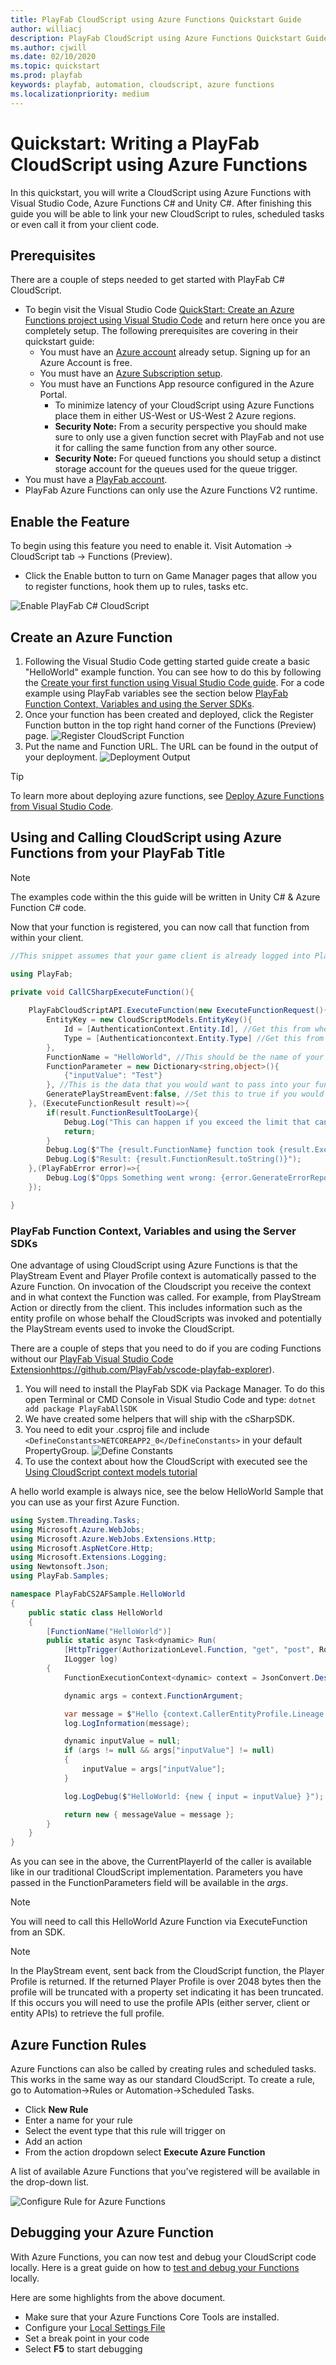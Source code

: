 ```yaml
---
title: PlayFab CloudScript using Azure Functions Quickstart Guide  
author: williacj
description: PlayFab CloudScript using Azure Functions Quickstart Guide
ms.author: cjwill
ms.date: 02/10/2020
ms.topic: quickstart
ms.prod: playfab
keywords: playfab, automation, cloudscript, azure functions
ms.localizationpriority: medium
---
```

 
# Quickstart: Writing a PlayFab CloudScript using Azure Functions

In this quickstart, you will write a CloudScript using Azure Functions with Visual Studio Code, Azure Functions C# and Unity C#.  After finishing this guide you will be able to link your new CloudScript to rules, scheduled tasks or even call it from your client code.

## Prerequisites

There are a couple of steps needed to get started with PlayFab C# CloudScript.

- To begin visit the Visual Studio Code [QuickStart: Create an Azure Functions project using Visual Studio Code](https://docs.microsoft.com/azure/azure-functions/functions-create-first-function-vs-code?pivots=programming-language-csharp) and return here once you are completely setup. The following prerequisites are covering in their quickstart guide:
  - You must have an [Azure account](https://azure.microsoft.com/free/) already setup.  Signing up for an Azure Account is free.
  - You must have an [Azure Subscription setup](https://docs.microsoft.com/azure/billing/billing-create-subscription).
  - You must have an Functions App resource configured in the Azure Portal.
    - To minimize latency of your CloudScript using Azure Functions place them in either US-West or US-West 2 Azure regions.   
    - **Security Note:** From a security perspective you should make sure to only use a given function secret with PlayFab and not use it for calling the same function from any other source.
    - **Security Note:** For queued functions you should setup a distinct storage account for the queues used for the queue trigger.
- You must have a [PlayFab account](https://developer.playfab.com/signup). 
- PlayFab Azure Functions can only use the Azure Functions V2 runtime.

## Enable the Feature

To begin using this feature you need to enable it.  Visit Automation -> CloudScript tab -> Functions (Preview).

* Click the Enable button to turn on Game Manager pages that  allow you to register functions, hook them up to rules, tasks etc.

![Enable PlayFab C# CloudScript](media/enable_azure_functions.jpg)

## Create an Azure Function

1. Following the Visual Studio Code getting started guide create a basic "HelloWorld" example function.  You can see how to do this by following the [Create your first function using Visual Studio Code guide](https://docs.microsoft.com/azure/azure-functions/functions-create-first-function-vs-code).  For a code example using PlayFab variables see the section below [PlayFab Function Context, Variables and using the Server SDKs](#playfabfunctioncontext).
2. Once your function has been created and deployed, click the Register Function button in the top right hand corner of the Functions (Preview) page.
![Register CloudScript Function](media/register_cs_function.jpg)
3. Put the name and Function URL.  The URL can be found in the output of your deployment.
![Deployment Output](media/azure_func_deployment.jpg)

> [!TIP] 
> To learn more about deploying azure functions, see [Deploy Azure Functions from Visual Studio Code](https://code.visualstudio.com/tutorials/functions-extension/deploy-app).


## Using and Calling CloudScript using Azure Functions from your PlayFab Title

> [!NOTE]
>  The examples code within the this guide will be written in Unity C# & Azure Function C# code.

Now that your function is registered, you can now call that function from within your client.

```C#
//This snippet assumes that your game client is already logged into PlayFab.

using PlayFab;

private void CallCSharpExecuteFunction(){
    
    PlayFabCloudScriptAPI.ExecuteFunction(new ExecuteFunctionRequest(){
        EntityKey = new CloudScriptModels.EntityKey(){
            Id = [AuthenticationContext.Entity.Id], //Get this from when you logged in,
            Type = [Authenticationcontext.Entity.Type] //Get this from when you logged in
        }, 
        FunctionName = "HelloWorld", //This should be the name of your Azure Function that you created.
        FunctionParameter = new Dictionary<string,object>(){
            {"inputValue": "Test"}
        }, //This is the data that you would want to pass into your function.
        GeneratePlayStreamEvent:false, //Set this to true if you would like this call to show up in PlayStream
    }, (ExecuteFunctionResult result)=>{
        if(result.FunctionResultTooLarge){
            Debug.Log("This can happen if you exceed the limit that can be returned from an Azure Function, See PlayFab Limits Page for details.")
            return;
        }
        Debug.Log($"The {result.FunctionName} function took {result.ExecutionTimeMilliseconds} to complete");
        Debug.Log($"Result: {result.FunctionResult.toString()}");
    },(PlayFabError error)=>{
        Debug.Log($"Opps Something went wrong: {error.GenerateErrorReport()}");
    });

} 

```

### PlayFab Function Context, Variables and using the Server SDKs <a name="playfabfunctioncontext"></a>

One advantage of using CloudScript using Azure Functions is that the PlayStream Event and Player Profile context is automatically passed to the Azure Function. On invocation of the Cloudscript you receive the context and in what context the Function was called. For example, from PlayStream Action or directly from the client. This includes information such as the entity profile on whose behalf the CloudScripts was invoked and potentially the PlayStream events used to invoke the CloudScript.

There are a couple of steps that you need to do if you are coding Functions without our [PlayFab Visual Studio Code Extension]()https://github.com/PlayFab/vscode-playfab-explorer). 

1. You will need to install the PlayFab SDK via Package Manager. To do this open Terminal or CMD Console in Visual Studio Code and type: `dotnet add package PlayFabAllSDK`
2. We have created some helpers that will ship with the cSharpSDK.  
3. You need to edit your .csproj file and include `<DefineConstants>NETCOREAPP2_0</DefineConstants>` in your default PropertyGroup.
![Define Constants](media/define_constants.jpg)
4. To use the context about how the CloudScript with executed see the [Using CloudScript context models tutorial](CloudScript-af-context.md) 

A hello world example is always nice,  see the below HelloWorld Sample that you can use as your first Azure Function. 

```C#
using System.Threading.Tasks;
using Microsoft.Azure.WebJobs;
using Microsoft.Azure.WebJobs.Extensions.Http;
using Microsoft.AspNetCore.Http;
using Microsoft.Extensions.Logging;
using Newtonsoft.Json;
using PlayFab.Samples;

namespace PlayFabCS2AFSample.HelloWorld
{
    public static class HelloWorld
    {
        [FunctionName("HelloWorld")]
        public static async Task<dynamic> Run(
            [HttpTrigger(AuthorizationLevel.Function, "get", "post", Route = null)] HttpRequest req,
            ILogger log)
        {
            FunctionExecutionContext<dynamic> context = JsonConvert.DeserializeObject<FunctionExecutionContext<dynamic>>(await req.ReadAsStringAsync());

            dynamic args = context.FunctionArgument;

            var message = $"Hello {context.CallerEntityProfile.Lineage.MasterPlayerAccountId}!";
            log.LogInformation(message);

            dynamic inputValue = null;
            if (args != null && args["inputValue"] != null)
            {
                inputValue = args["inputValue"];
            }

            log.LogDebug($"HelloWorld: {new { input = inputValue} }");

            return new { messageValue = message };
        }
    }
}
```

As you can see in the above, the CurrentPlayerId of the caller is available like in our traditional CloudScript implementation.  Parameters you have passed in the FunctionParameters field will be available in the *args*.

> [!NOTE]
> You will need to call this HelloWorld Azure Function via ExecuteFunction from an SDK.

> [!NOTE]
> In the PlayStream event, sent back from the CloudScript function, the Player Profile is returned.  If the returned Player Profile is over 2048 bytes then the profile will be truncated with a property set indicating it has been truncated.  If this occurs you will need to use the profile APIs (either server, client or entity APIs) to retrieve the full profile.

## Azure Function Rules

Azure Functions can also be called by creating rules and scheduled tasks.  This works in the same way as our standard CloudScript.  To create a rule, go to Automation->Rules  or Automation->Scheduled Tasks. 

* Click **New Rule**
* Enter a name for your rule
* Select the event type that this rule will trigger on
* Add an action
* From the action dropdown select **Execute Azure Function**

A list of available Azure Functions that you've registered will be available in the drop-down list.

![Configure Rule for Azure Functions](media/azure_function_rules.jpg)

## Debugging your Azure Function

With Azure Functions, you can now test and debug your CloudScript code locally.  Here is a great guide on how to [test and debug your Functions](https://docs.microsoft.com/azure/azure-functions/functions-develop-local) locally.

Here are some highlights from the above document.

* Make sure that your Azure Functions Core Tools are installed.
* Configure your [Local Settings File](https://docs.microsoft.com/azure/azure-functions/functions-develop-vs-code?tabs=nodejs#local-settings-file)
* Set a break point in your code
* Select **F5** to start debugging
